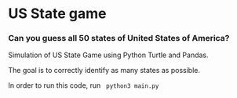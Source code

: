 # US State game
### Can you guess all 50 states of United States of America?
Simulation of US State Game using Python Turtle and Pandas. 

The goal is to correctly identify as many states as possible. 

In order to run this code, run ` python3 main.py`

